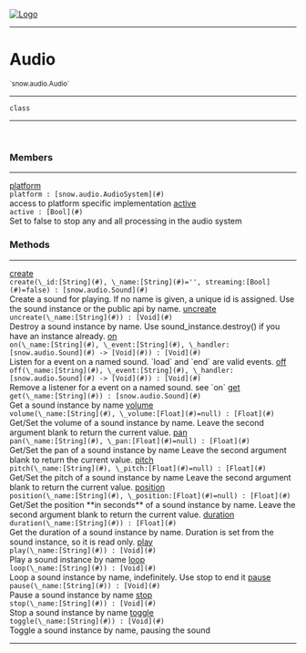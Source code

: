 
[![Logo](../../../images/logo.png)](../../../api/index.html)

---



<h1>Audio</h1>
<small>`snow.audio.Audio`</small>



---

`class`

---

&nbsp;
&nbsp;



<h3>Members</h3> <hr/><span class="member apipage">
                <a name="platform"><a class="lift" href="#platform">platform</a></a><div class="clear"></div><code class="signature apipage">platform : [snow.audio.AudioSystem](#)</code><br/></span>
            <span class="small_desc_flat">access to platform specific implementation</span><span class="member apipage">
                <a name="active"><a class="lift" href="#active">active</a></a><div class="clear"></div><code class="signature apipage">active : [Bool](#)</code><br/></span>
            <span class="small_desc_flat">Set to false to stop any and all processing in the audio system</span>





<h3>Methods</h3> <hr/><span class="method apipage">
            <a name="create"><a class="lift" href="#create">create</a></a> <div class="clear"></div><code class="signature apipage">create(\_id:[String](#)<span></span>, \_name:[String](#)<span>=&#x27;&#x27;</span>, streaming:[Bool](#)<span>=false</span>) : [snow.audio.Sound](#)</code><br/><span class="small_desc_flat">Create a sound for playing. If no name is given, a unique id is assigned. Use the sound instance or the public api by name.</span>
        </span>
    <span class="method apipage">
            <a name="uncreate"><a class="lift" href="#uncreate">uncreate</a></a> <div class="clear"></div><code class="signature apipage">uncreate(\_name:[String](#)<span></span>) : [Void](#)</code><br/><span class="small_desc_flat">Destroy a sound instance by name. Use sound_instance.destroy() if you have an instance already.</span>
        </span>
    <span class="method apipage">
            <a name="on"><a class="lift" href="#on">on</a></a> <div class="clear"></div><code class="signature apipage">on(\_name:[String](#)<span></span>, \_event:[String](#)<span></span>, \_handler:[snow.audio.Sound](#)&nbsp;-&gt; [Void](#)<span></span>) : [Void](#)</code><br/><span class="small_desc_flat">Listen for a event on a named sound. `load` and `end` are valid events.</span>
        </span>
    <span class="method apipage">
            <a name="off"><a class="lift" href="#off">off</a></a> <div class="clear"></div><code class="signature apipage">off(\_name:[String](#)<span></span>, \_event:[String](#)<span></span>, \_handler:[snow.audio.Sound](#)&nbsp;-&gt; [Void](#)<span></span>) : [Void](#)</code><br/><span class="small_desc_flat">Remove a listener for a event on a named sound. see `on`</span>
        </span>
    <span class="method apipage">
            <a name="get"><a class="lift" href="#get">get</a></a> <div class="clear"></div><code class="signature apipage">get(\_name:[String](#)<span></span>) : [snow.audio.Sound](#)</code><br/><span class="small_desc_flat">Get a sound instance by name</span>
        </span>
    <span class="method apipage">
            <a name="volume"><a class="lift" href="#volume">volume</a></a> <div class="clear"></div><code class="signature apipage">volume(\_name:[String](#)<span></span>, \_volume:[Float](#)<span>=null</span>) : [Float](#)</code><br/><span class="small_desc_flat">Get/Set the volume of a sound instance by name.
            Leave the second argument blank to return the current value.</span>
        </span>
    <span class="method apipage">
            <a name="pan"><a class="lift" href="#pan">pan</a></a> <div class="clear"></div><code class="signature apipage">pan(\_name:[String](#)<span></span>, \_pan:[Float](#)<span>=null</span>) : [Float](#)</code><br/><span class="small_desc_flat">Get/Set the pan of a sound instance by name
            Leave the second argument blank to return the current value.</span>
        </span>
    <span class="method apipage">
            <a name="pitch"><a class="lift" href="#pitch">pitch</a></a> <div class="clear"></div><code class="signature apipage">pitch(\_name:[String](#)<span></span>, \_pitch:[Float](#)<span>=null</span>) : [Float](#)</code><br/><span class="small_desc_flat">Get/Set the pitch of a sound instance by name
            Leave the second argument blank to return the current value.</span>
        </span>
    <span class="method apipage">
            <a name="position"><a class="lift" href="#position">position</a></a> <div class="clear"></div><code class="signature apipage">position(\_name:[String](#)<span></span>, \_position:[Float](#)<span>=null</span>) : [Float](#)</code><br/><span class="small_desc_flat">Get/Set the position **in seconds** of a sound instance by name.
            Leave the second argument blank to return the current value.</span>
        </span>
    <span class="method apipage">
            <a name="duration"><a class="lift" href="#duration">duration</a></a> <div class="clear"></div><code class="signature apipage">duration(\_name:[String](#)<span></span>) : [Float](#)</code><br/><span class="small_desc_flat">Get the duration of a sound instance by name.
            Duration is set from the sound instance, so it is read only.</span>
        </span>
    <span class="method apipage">
            <a name="play"><a class="lift" href="#play">play</a></a> <div class="clear"></div><code class="signature apipage">play(\_name:[String](#)<span></span>) : [Void](#)</code><br/><span class="small_desc_flat">Play a sound instance by name</span>
        </span>
    <span class="method apipage">
            <a name="loop"><a class="lift" href="#loop">loop</a></a> <div class="clear"></div><code class="signature apipage">loop(\_name:[String](#)<span></span>) : [Void](#)</code><br/><span class="small_desc_flat">Loop a sound instance by name, indefinitely. Use stop to end it</span>
        </span>
    <span class="method apipage">
            <a name="pause"><a class="lift" href="#pause">pause</a></a> <div class="clear"></div><code class="signature apipage">pause(\_name:[String](#)<span></span>) : [Void](#)</code><br/><span class="small_desc_flat">Pause a sound instance by name</span>
        </span>
    <span class="method apipage">
            <a name="stop"><a class="lift" href="#stop">stop</a></a> <div class="clear"></div><code class="signature apipage">stop(\_name:[String](#)<span></span>) : [Void](#)</code><br/><span class="small_desc_flat">Stop a sound instance by name</span>
        </span>
    <span class="method apipage">
            <a name="toggle"><a class="lift" href="#toggle">toggle</a></a> <div class="clear"></div><code class="signature apipage">toggle(\_name:[String](#)<span></span>) : [Void](#)</code><br/><span class="small_desc_flat">Toggle a sound instance by name, pausing the sound</span>
        </span>
    





---

&nbsp;
&nbsp;
&nbsp;
&nbsp;

